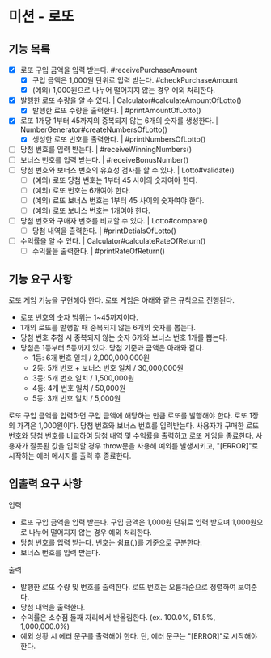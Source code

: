 # 미션 - 로또

## 기능 목록

- [x] 로또 구입 금액을 입력 받는다. #receivePurchaseAmount
  - [x] 구입 금액은 1,000원 단위로 입력 받는다. #checkPurchaseAmount
  - [x] (예외) 1,000원으로 나누어 떨어지지 않는 경우 예외 처리한다.
- [x] 발행한 로또 수량을 알 수 있다. | Calculator#calculateAmountOfLotto()
  - [x] 발행한 로또 수량을 출력한다. | #printAmountOfLotto()
- [x] 로또 1개당 1부터 45까지의 중복되지 않는 6개의 숫자를 생성한다. | NumberGenerator#createNumbersOfLotto()
  - [x] 생성한 로또 번호를 출력한다. | #printNumbersOfLotto()
- [ ] 당첨 번호를 입력 받는다. | #receiveWinningNumbers()
- [ ] 보너스 번호를 입력 받는다. | #receiveBonusNumber()
- [ ] 당첨 번호와 보너스 번호의 유효성 검사를 할 수 있다. | Lotto#validate()
  - [ ] (예외) 로또 당첨 번호는 1부터 45 사이의 숫자여야 한다.
  - [ ] (예외) 로또 번호는 6개여야 한다.
  - [ ] (예외) 로또 보너스 번호는 1부터 45 사이의 숫자여야 한다.
  - [ ] (예외) 로또 보너스 번호는 1개여야 한다.
- [ ] 당첨 번호와 구매자 번호를 비교할 수 있다. | Lotto#compare()
  - [ ] 당첨 내역을 출력한다. | #printDetialsOfLotto()
- [ ] 수익률을 알 수 있다. | Calculator#calculateRateOfReturn()
  - [ ] 수익률을 출력한다. | #printRateOfReturn()

## 기능 요구 사항

로또 게임 기능을 구현해야 한다. 로또 게임은 아래와 같은 규칙으로 진행된다.

- 로또 번호의 숫자 범위는 1~45까지이다.
- 1개의 로또를 발행할 때 중복되지 않는 6개의 숫자를 뽑는다.
- 당첨 번호 추첨 시 중복되지 않는 숫자 6개와 보너스 번호 1개를 뽑는다.
- 당첨은 1등부터 5등까지 있다. 당첨 기준과 금액은 아래와 같다.
  - 1등: 6개 번호 일치 / 2,000,000,000원
  - 2등: 5개 번호 + 보너스 번호 일치 / 30,000,000원
  - 3등: 5개 번호 일치 / 1,500,000원
  - 4등: 4개 번호 일치 / 50,000원
  - 5등: 3개 번호 일치 / 5,000원

로또 구입 금액을 입력하면 구입 금액에 해당하는 만큼 로또를 발행해야 한다.
로또 1장의 가격은 1,000원이다.
당첨 번호와 보너스 번호를 입력받는다.
사용자가 구매한 로또 번호와 당첨 번호를 비교하여 당첨 내역 및 수익률을 출력하고 로또 게임을 종료한다.
사용자가 잘못된 값을 입력할 경우 throw문을 사용해 예외를 발생시키고, "[ERROR]"로 시작하는 에러 메시지를 출력 후 종료한다.

## 입출력 요구 사항

입력

- 로또 구입 금액을 입력 받는다. 구입 금액은 1,000원 단위로 입력 받으며 1,000원으로 나누어 떨어지지 않는 경우 예외 처리한다.
- 당첨 번호를 입력 받는다. 번호는 쉼표(,)를 기준으로 구분한다.
- 보너스 번호를 입력 받는다.

출력

- 발행한 로또 수량 및 번호를 출력한다. 로또 번호는 오름차순으로 정렬하여 보여준다.
- 당첨 내역을 출력한다.
- 수익률은 소수점 둘째 자리에서 반올림한다. (ex. 100.0%, 51.5%, 1,000,000.0%)
- 예외 상황 시 에러 문구를 출력해야 한다. 단, 에러 문구는 "[ERROR]"로 시작해야 한다.
